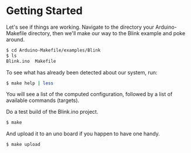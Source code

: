 # Getting Started

Let's see if things are working. Navigate to the directory your Arduino-Makefile directory, then we'll make our way to the Blink example and poke around.

```sh
$ cd Arduino-Makefile/examples/Blink
$ ls
Blink.ino  Makefile
```

To see what has already been detected about our system, run:
```sh
$ make help | less
```

You will see a list of the computed configuration, followed by a list of available commands (targets).

Do a test build of the Blink.ino project.
```sh
$ make
```

And upload it to an uno board if you happen to have one handy.
```sh
$ make upload
```

